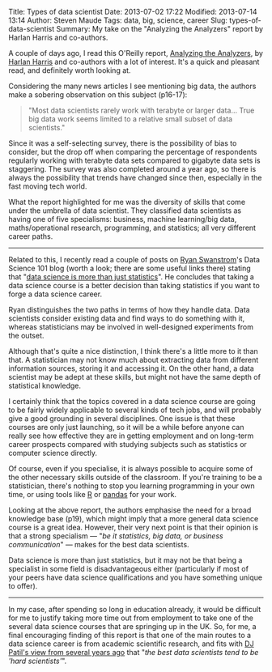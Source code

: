Title: Types of data scientist
Date: 2013-07-02 17:22
Modified: 2013-07-14 13:14
Author: Steven Maude
Tags: data, big, science, career
Slug: types-of-data-scientist
Summary: My take on the "Analyzing the Analyzers" report by Harlan Harris and co-authors.

A couple of days ago, I read this O'Reilly report, [Analyzing the
Analyzers](http://oreilly.com/data/stratareports/analyzing-the-analyzers.csp),
by [Harlan Harris](https://twitter.com/HarlanH) and co-authors with a
lot of interest. It's a quick and pleasant read, and definitely worth
looking at.

Considering the many news articles I see mentioning big data, the
authors make a sobering observation on this subject (p16-17):

> "Most data scientists rarely work with terabyte or larger data... True
> big data work seems limited to a relative small subset of data
> scientists."

Since it was a self-selecting survey, there is the possibility of bias
to consider, but the drop off when comparing the percentage of
respondents regularly working with terabyte data sets compared to
gigabyte data sets is staggering. The survey was also completed around a
year ago, so there is always the possibility that trends have changed
since then, especially in the fast moving tech world.

What the report highlighted for me was the diversity of skills that come
under the umbrella of data scientist. They classified data scientists as
having one of five specialisms: business, machine learning/big data,
maths/operational research, programming, and statistics; all very
different career paths.

* * * * *

Related to this, I recently read a couple of posts on [Ryan
Swanstrom](https://twitter.com/swgoof)'s Data Science 101 blog (worth a
look; there are some useful links there) stating that "[data science is
more than just
statistics](http://datascience101.wordpress.com/2013/07/02/data-science-is-more-than-just-statistics-part-2/)".
He concludes that taking a data science course is a better decision than
taking statistics if you want to forge a data science career.

Ryan distinguishes the two paths in terms of how they handle data. Data
scientists consider existing data and find ways to do something with it,
whereas statisticians may be involved in well-designed experiments from
the outset.

Although that's quite a nice distinction, I think there's a little more
to it than that. A statistician may not know much about extracting data
from different information sources, storing it and accessing it. On the
other hand, a data scientist may be adept at these skills, but might not
have the same depth of statistical knowledge.

I certainly think that the topics covered in a data science course are
going to be fairly widely applicable to several kinds of tech jobs, and
will probably give a good grounding in several disciplines. One issue is
that these courses are only just launching, so it will be a while before
anyone can really see how effective they are in getting employment and
on long-term career prospects compared with studying subjects such as
statistics or computer science directly.

Of course, even if you specialise, it is always possible to acquire some
of the other necessary skills outside of the classroom. If you're
training to be a statistician, there's nothing to stop you learning
programming in your own time, or using tools like
[R](http://www.r-project.org/) or [pandas](http://pandas.pydata.org/)
for your work.

Looking at the above report, the authors emphasise the need for a broad
knowledge base (p19), which might imply that a more general data science
course is a great idea. However, their very next point is that their
opinion is that a strong specialism — "*be it statistics, big data, or
business communication*" — makes for the best data scientists.

Data science is more than just statistics, but it may not be that being
a specialist in some field is disadvantageous either (particularly if
most of your peers have data science qualifications and you have
something unique to offer).

* * * * *

In my case, after spending so long in education already, it would be
difficult for me to justify taking more time out from employment to take
one of the several data science courses that are springing up in the UK.
So, for me, a final encouraging finding of this report is that one of
the main routes to a data science career is from academic scientific
research, and fits with [DJ Patil's view from several years
ago](http://radar.oreilly.com/2010/06/what-is-data-science.html) that
"*the best data scientists tend to be 'hard scientists'*".
